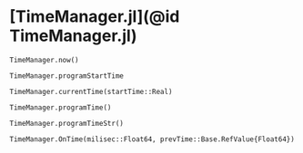 # [TimeManager.jl](@id TimeManager.jl)

```@docs
TimeManager.now()
```

```@docs
TimeManager.programStartTime
```

```@docs
TimeManager.currentTime(startTime::Real)
```

```@docs
TimeManager.programTime()
```

```@docs
TimeManager.programTimeStr()
```

```@docs
TimeManager.OnTime(milisec::Float64, prevTime::Base.RefValue{Float64})
```
